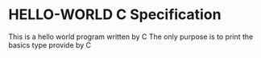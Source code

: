 # HELLO-WORLD C Specification
This is a hello world program written by C
The only purpose is to print the basics type provide by C
